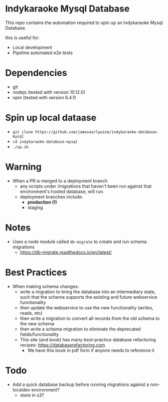 # Indykaraoke Mysql Database

This repo contains the automation required to spin up an Indykaraoke Mysql Database.

this is useful for:
  - Local development
  - Pipeline automated e2e tests

# Dependencies
- git
- nodejs (tested with version 10.12.0)
- npm (tested with version 6.4.1)

# Spin up local dataase
- `git clone https://github.com/jamesearlywine/indykaraoke-database-mysql`
- `cd indykaraoke-database-mysql`
- `./up.sh`

# Warning
- When a PR is merged to a deployment branch
  - any scripts under /migrations that haven't been run against that environment's hosted database, will run.
  - deployment branches include:
    - **production (!)**
    - staging

# Notes
- Uses a node module called `db-migrate` to create and run schema migrations
  - https://db-migrate.readthedocs.io/en/latest/


# Best Practices
- When making schema changes:
  - write a migration to bring the database into an intermediary state, such that the schema supports the existing and future webservice functionality
  - then update the webservice to use the new functionality (writes, reads, etc)
  - then write a migration to convert all records from the old schema to the new schema
  - then write a schema migration to eliminate the deprecated fields/functionality
  - This site (and book) has many best-practice database refactoring recipes: https://databaserefactoring.com
    - We have this book in pdf form if anyone needs to reference it


# Todo
- Add a quick database backup before running migrations against a non-localdev environment?
  - store in s3?